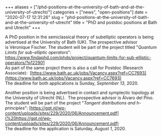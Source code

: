 +++
aliases = ["/phd-positions-at-the-university-of-bath-and-at-the-university-of-utrecht/"]
categories = ["news", "open-positions"]
date = "2020-07-17 12:31:26"
slug = "phd-positions-at-the-university-of-bath-and-at-the-university-of-utrecht"
title = "PhD and postdoc positions at Bath and Utrecht"
+++

A PhD position in the semiclassical theory of subelliptic operators is
being advertised at the University of Bath (UK). The prospective advisor
is Véronique Fischer. The student will be part of the project titled
"*Quantum Limits for sub-elliptic operators*":  
<https://www.findaphd.com/phds/project/quantum-limits-for-sub-elliptic-operators/?p122901>  
As part of the same project there is also a call for Postdoc (Research
Associate):  [https://www.bath.ac.uk/jobs/Vacancy.aspx?ref=CC7693](https://www.bath.ac.uk/jobs/Vacancy.aspx?ref=CC7693)  
The deadline for both applications is Sunday, *September 13*, 2020.

Another position is being advertised in contact and symplectic topology
at the University of Utrecht (NL).  The prospective advisor is Álvaro
del Pino. The student will be part of the project "*Tangent
distributions and h-principles*":
[https://gqt.nl/wp-content/uploads/sites/229/2020/06/Announcement.pdf](%20https://gqt.nl/wp-content/uploads/sites/229/2020/06/Announcement.pdf)  
The deadline for the application is Saturday, *August 1*, 2020.
